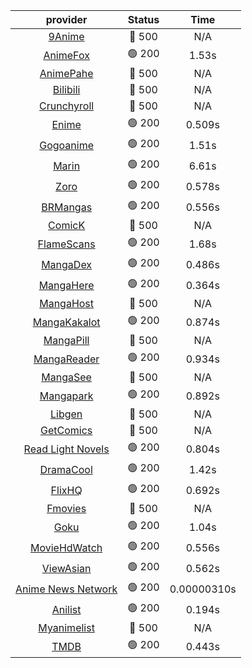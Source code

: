 | **provider** | **Status** | **Time** |
|:--------:|:------:|:----:|
| [9Anime](https://9anime.pl) | 🔴 500 | N/A |
|  [AnimeFox](https://animefox.tv)  | 🟢 200 | 1.53s |
| [AnimePahe](https://animepahe.com) | 🔴 500 | N/A |
| [Bilibili](https://bilibili.tv) | 🔴 500 | N/A |
| [Crunchyroll](https://cronchy.consumet.stream) | 🔴 500 | N/A |
|  [Enime](https://enime.moe)  | 🟢 200 | 0.509s |
|  [Gogoanime](https://gogoanime.cl)  | 🟢 200 | 1.51s |
|  [Marin](https://marin.moe)  | 🟢 200 | 6.61s |
|  [Zoro](https://zoro.to)  | 🟢 200 | 0.578s |
|  [BRMangas](https://www.brmangas.net)  | 🟢 200 | 0.556s |
| [ComicK](https://comick.app) | 🔴 500 | N/A |
|  [FlameScans](https://flamescans.org/)  | 🟢 200 | 1.68s |
|  [MangaDex](https://mangadex.org)  | 🟢 200 | 0.486s |
|  [MangaHere](http://www.mangahere.cc)  | 🟢 200 | 0.364s |
| [MangaHost](https://mangahosted.com) | 🔴 500 | N/A |
|  [MangaKakalot](https://mangakakalot.com)  | 🟢 200 | 0.874s |
| [MangaPill](https://mangapill.com) | 🔴 500 | N/A |
|  [MangaReader](https://mangareader.to)  | 🟢 200 | 0.934s |
| [MangaSee](https://mangasee123.com) | 🔴 500 | N/A |
|  [Mangapark](https://v2.mangapark.net)  | 🟢 200 | 0.892s |
| [Libgen](http://libgen) | 🔴 500 | N/A |
| [GetComics](https://getcomics.info/) | 🔴 500 | N/A |
|  [Read Light Novels](https://readlightnovels.net)  | 🟢 200 | 0.804s |
|  [DramaCool](https://www1.dramacool.cr)  | 🟢 200 | 1.42s |
|  [FlixHQ](https://flixhq.to)  | 🟢 200 | 0.692s |
| [Fmovies](https://fmovies.to) | 🔴 500 | N/A |
|  [Goku](https://goku.sx)  | 🟢 200 | 1.04s |
|  [MovieHdWatch](https://movieshd.watch)  | 🟢 200 | 0.556s |
|  [ViewAsian](https://viewasian.co)  | 🟢 200 | 0.562s |
|  [Anime News Network](https://www.animenewsnetwork.com)  | 🟢 200 | 0.00000310s |
|  [Anilist](https://anilist.co)  | 🟢 200 | 0.194s |
| [Myanimelist](https://myanimelist.net/) | 🔴 500 | N/A |
|  [TMDB](https://www.themoviedb.org)  | 🟢 200 | 0.443s |
